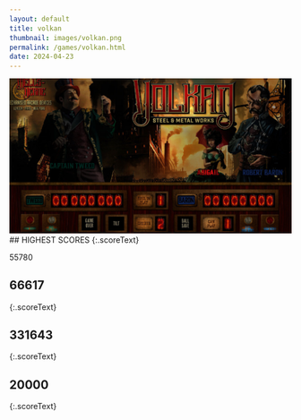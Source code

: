 ```yaml
---
layout: default
title: volkan
thumbnail: images/volkan.png
permalink: /games/volkan.html
date: 2024-04-23
---
```


<img src="../images/volkan.png" class="gameThumbnail img-fluid mx-auto align-middle">
## HIGHEST SCORES
{:.scoreText}

55780

## 66617
{:.scoreText}


## 331643
{:.scoreText}


## 20000
{:.scoreText}


